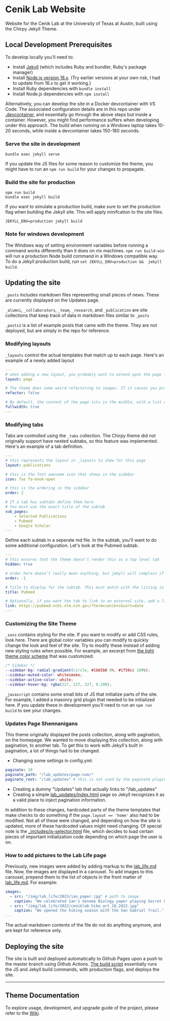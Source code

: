 # Cenik Lab Website

Website for the Cenik Lab at the University of Texas at Austin, built using the Chirpy Jekyll Theme.

## Local Development Prerequisites
To develop locally you'll need to:
- Install [Jekyll](https://jekyllrb.com/docs/installation/) (which includes Ruby and bundler, Ruby's package manager)
- Install [Node.js version 18.x](https://nodejs.org/en/download). (Try earlier versions at your own risk, I had to update from 16.x to get it working.)
- Install Ruby dependencies with `bundle install`
- Install Node.js dependencies with `npm install`

Alternatively, you can develop the site in a Docker devcontainer with VS Code. The associated configuration details are in this repo under [.devcontainer](.devcontainer), and essentially go through the above steps but inside a container. However, you might find performance suffers when developing under this approach. The build when running on a Windows laptop takes 10-20 seconds, while inside a devcontainer takes 150-180 seconds.

### Serve the site in development
```
bundle exec jekyll serve
```
If you update the JS files for some reason to customize the theme, you might have to run an `npm run build` for your changes to propagate.

### Build the site for production
```
npm run build
bundle exec jekyll build
```
If you want to simulate a production build, make sure to set the production flag when building the Jekyll site. This will apply minifcation to the site files.
```
JEKYLL_ENV=production jekyll build
```

### Note for windows development
The Windows way of setting environment variables before running a command works differently than it does on nix machines. `npm run build-win` will run a production Node build command in a Windows compatible way. To do a Jekyll production build, run `set JEKYLL_ENV=production && 
jekyll build`.

## Updating the site
`_posts` includes markdown files representing small pieces of news. These are currently displayed on the Updates page.

`_alumni`, `_collaborators`, `_team`, `_research`, and `_publication` are site collections that keep track of data in markdown files similar to `_posts`

`_posts2` is a list of example posts that came with the theme. They are not deployed, but are simply in the repo for reference.

### Modifying layouts
`_layouts` control the actual templates that match up to each page. Here's an example of a newly added layout

```yaml
---
# when adding a new layout, you probably want to extend upon the page layout
layout: page 

# The theme does some weird refactoring to images. If it causes you problems, you can turn it off.
refactor: false

# By default, the content of the page sits in the middle, with a list of recently updated posts displayed on the right. If you set fullwidth to true, the content of the page will fill up the whole width.
fullwidth: true
---
```

### Modifying tabs
Tabs are controlled using the `_tabs` collection. The Chirpy theme did not originally support have nested subtabs, so this feature was implemented. Here's an example of a tab definition.

```yaml
---
# this represents the layout in _layouts to show for this page
layout: publications 

# this is the font awesome icon that shows in the sidebar
icon: fas fa-book-open 

# this is the ordering in the sidebar
order: 2 

# If a tab has subtabs define them here
# You must use the exact title of the subtab
sub_pages:
    - Selected Publications
    - Pubmed 
    - Google Scholar
---
```

Define each subtab in a seperate md file. In the subtab, you'll want to do some additional configuration. Let's look at the Pubmed subtab.

```yaml
---
# this ensures that the theme doesn't render this as a top level tab
hidden: true 

# order here doesn't really mean anything, but jekyll will complain if we don't specify an order here
order: -1 

# Title to display for the subtab. This must match with the listing in the sub_pages of the tab this is under.
title: Pubmed 

# Optionally, if you want the tab to link to an external site, add a link property
link: https://pubmed.ncbi.nlm.nih.gov/?term=cenik+c&sort=date
---
```

### Customizing the Site Theme
`_sass` contains styling for the site. If you want to modify or add CSS rules, look here. There are global color variables you can modify to quickly change the look and feel of the site. Try to modify these instead of adding new styling rules when possible. For example, an excerpt from [the light theme color scheme](_sass/colors/light-typography.scss) that was customized:
```scss
/* Sidebar */
--sidebar-bg: radial-gradient(circle, #1b65b0 0%, #1f59cc 100%);
--sidebar-muted-color: whitesmoke;
--sidebar-active-color: white;
--sidebar-hover-bg: rgba(227, 227, 227, 0.208);
```

`_javascript` contains some small bits of JS that initialize parts of the site. For example, I added a masonry grid plugin that needed to be initialized here. If you update these in development you'll need to run an `npm run build` to see your changes.

### Updates Page Shennanigans
This theme originally displayed the posts collection, along with pagination, on the homepage. We wanted to move displaying this collection, along with pagination, to another tab. To get this to work with Jekyll's built in pagination, a lot of things had to be changed.

- Changing some settings in config.yml:
```yaml
paginate: 10
paginate_path: "/lab_updates/page:num/"
paginate_root: "/lab_updates" # this is not used by the paginate plugin but custom defined for use in this project
```
- Creating a dummy "Updates" tab that actually links to "/lab_updates"
- Creating a simple [lab_updates/index.html](lab_updates/index.html) page so Jekyll recognizes it as a valid place to inject pagination information.


In addition to these changes, hardcoded parts of the theme templates that make checks to do something if the `page.layout == 'home'` also had to be modified. Not all of these were changed, and depending on how the site is updated, more of these hardcoded values might need changing. Of special note is the [_includes/js-selector.html](_includes/js-selector.html) file, which decides to load certain pieces of important initialization code depending on which page the user is on.

### How to add pictures to the Lab Life page
Previously, new images were added by adding markup to the [lab_life.md](_tabs/lab_life.md) file. Now, the images are displayed in a carousel. To add images to this carousel, prepend them to the list of objects in the front matter of [lab_life.md](_tabs/lab_life.md). For example:

```yaml
images:
  - src: "/img/lab_life/2023/ian_paper.jpg" # path to image
    caption: "We celebrated Ian's Genome Biology paper playing Secret Hitler!" # caption corresponding to image
  - src: "/img/lab_life/2022/ceniklab_hike_oct_18_2022.jpg"
    caption: "We opened the hiking season with the San Gabriel Trail."
...
```
The actual markdown contents of the file do not do anything anymore, and are kept for reference only.

## Deploying the site
The site is built and deployed automatically to Github Pages upon a push to the master branch using Github Actions. [The build script](.github/workflows/pages-deploy.yml) essentially runs the JS and Jekyll build commands, with production flags, and deploys the site.

---


## Theme Documentation

To explore usage, development, and upgrade guide of the project, please refer to
the [Wiki][wiki].


[jekyllrb]: https://jekyllrb.com/
[bootstrap]: https://getbootstrap.com/
[icons]: https://fontawesome.com/
[image]: https://www.clipartmax.com/middle/m2i8b1m2K9Z5m2K9_ant-clipart-childrens-ant-cute/
[demo]: https://cotes2020.github.io/chirpy-demo/
[wiki]: https://github.com/cotes2020/jekyll-theme-chirpy/wiki
[contribute-guide]: https://github.com/cotes2020/jekyll-theme-chirpy/blob/master/.github/CONTRIBUTING.md
[contributors]: https://github.com/cotes2020/jekyll-theme-chirpy/graphs/contributors
[lib]: https://github.com/cotes2020/chirpy-static-assets
[jetbrains]: https://www.jetbrains.com/?from=jekyll-theme-chirpy
[donation]: https://sponsor.cotes.page/
[mit]: https://github.com/cotes2020/jekyll-theme-chirpy/blob/master/LICENSE



